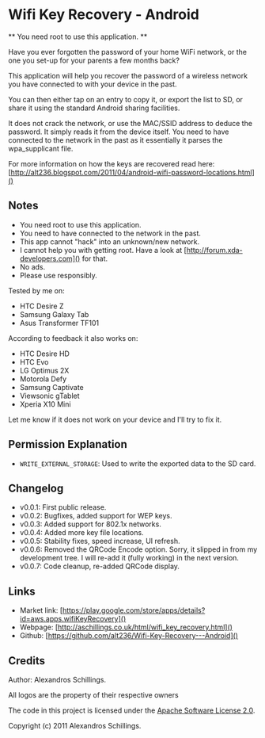 Wifi Key Recovery - Android========================** You need root to use this application. **Have you ever forgotten the password of your home WiFi network, or the one you set-up for your parents a few months back?This application will help you recover the password of a wireless network you have connected to with your device in the past.You can then either tap on an entry to copy it, or export the list to SD, or share it using the standard Android sharing facilities.It does not crack the network, or use the MAC/SSID address to deduce the password. It simply reads it from the device itself. You need to have connected to the network in the past as it essentially it parses the wpa_supplicant file.For more information on how the keys are recovered read here:[http://alt236.blogspot.com/2011/04/android-wifi-password-locations.html]()Notes-----------* You need root to use this application.* You need to have connected to the network in the past.* This app cannot "hack" into an unknown/new network.* I cannot help you with getting root. Have a look at [http://forum.xda-developers.com]() for that.* No ads.* Please use responsibly.Tested by me on:* HTC Desire Z* Samsung Galaxy Tab* Asus Transformer TF101According to feedback it also works on:* HTC Desire HD* HTC Evo* LG Optimus 2X* Motorola Defy* Samsung Captivate* Viewsonic gTablet* Xperia X10 MiniLet me know if it does not work on your device and I'll try to fix it.Permission Explanation--------------* `WRITE_EXTERNAL_STORAGE`: Used to write the exported data to the SD card.Changelog--------------* v0.0.1: First public release.* v0.0.2: Bugfixes, added support for WEP keys.* v0.0.3: Added support for 802.1x networks.* v0.0.4: Added more key file locations.* v0.0.5: Stability fixes, speed increase, UI refresh.* v0.0.6: Removed the QRCode Encode option. Sorry, it slipped in from my development tree. I will re-add it (fully working) in the next version.* v0.0.7: Code cleanup, re-added QRCode display.Links-------* Market link:  [https://play.google.com/store/apps/details?id=aws.apps.wifiKeyRecovery]()* Webpage: [http://aschillings.co.uk/html/wifi_key_recovery.html]()* Github: [https://github.com/alt236/Wifi-Key-Recovery---Android]()Credits-------Author: Alexandros Schillings.All logos are the property of their respective ownersThe code in this project is licensed under the [Apache Software License 2.0](http://www.apache.org/licenses/LICENSE-2.0.html).Copyright (c) 2011 Alexandros Schillings.